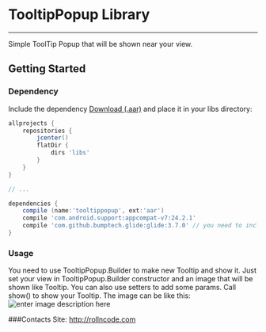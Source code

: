# TooltipPopup Library

----------
Simple ToolTip Popup that will be shown near your view.
## Getting Started
### Dependency
Include the dependency [Download (.aar)](https://github.com/RollnCode/ToolTipPopup/blob/master/app/libs/tooltippopup.aar) and place it in your libs directory:
```groovy
allprojects {
    repositories {
        jcenter()
        flatDir {
            dirs 'libs'
        }
    }
}

// ...

dependencies {
    compile (name:'tooltippopup', ext:'aar')
    compile 'com.android.support:appcompat-v7:24.2.1'
    compile 'com.github.bumptech.glide:glide:3.7.0' // you need to include this too
}
```

### Usage
You need to use TooltipPopup.Builder to make new Tooltip and show it. Just set your view in TooltipPopup.Builder constructor and an image that will be shown like Tooltip. You can also use setters to add some params. Call show() to show your Tooltip.
The image can be like this:
![enter image description here](https://dl.dropboxusercontent.com/u/100956433/img_tooltip_three_dots.png)

###Contacts
Site: http://rollncode.com
